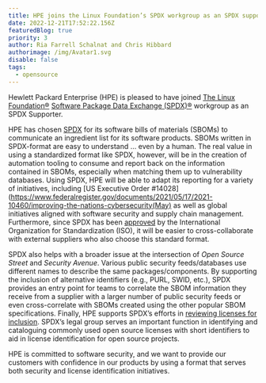 ```yaml
---
title: HPE joins the Linux Foundation’s SPDX workgroup as an SPDX supporter
date: 2022-12-21T17:52:22.156Z
featuredBlog: true
priority: 3
author: Ria Farrell Schalnat and Chris Hibbard
authorimage: /img/Avatar1.svg
disable: false
tags:
  - opensource
---
```

Hewlett Packard Enterprise (HPE) is pleased to have joined [The Linux Foundation®](https://www.linuxfoundation.org/projects) [Software Package Data Exchange (SPDX)®](https://spdx.dev/) workgroup as an SPDX Supporter.

HPE has chosen [SPDX](https://spdx.dev/about/) for its software bills of materials (SBOMs) to communicate an ingredient list for its software products. SBOMs written in SPDX-format are easy to understand … even by a human. The real value in using a standardized format like SPDX, however, will be in the creation of automation tooling to consume and report back on the information contained in SBOMs, especially when matching them up to vulnerability databases. Using SPDX, HPE will be able to adapt its reporting for a variety of initiatives, including [US Executive Order #14028](https://www.federalregister.gov/documents/2021/05/17/2021-10460/improving-the-nations-cybersecurity(May) as well as global initiatives aligned with software security and supply chain management. Furthermore, since SPDX has been [approved](https://www.iso.org/standard/81870.html) by the International Organization for Standardization (ISO), it will be easier to cross-collaborate with external suppliers who also choose this standard format. 

SPDX also helps with a broader issue at the intersection of _Open Source Street_ and _Security Avenue_. Various public security feeds/databases use different names to describe the same packages/components. By supporting the inclusion of alternative identifiers (e.g., PURL, SWID, etc.), SPDX provides an entry point for teams to correlate the SBOM information they receive from a supplier with a larger number of public security feeds or even cross-correlate with SBOMs created using the other popular SBOM specifications. Finally, HPE supports SPDX’s efforts in [reviewing licenses for inclusion](https://github.com/spdx/license-list-XML/blob/main/DOCS/license-inclusion-principles.md). SPDX’s legal group serves an important function in identifying and cataloguing commonly used open source licenses with short identifiers to aid in license identification for open source projects.

HPE is committed to software security, and we want to provide our customers with confidence in our products by using a format that serves both security and license identification initiatives.

